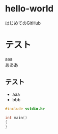 # hello-world
はじめてのGitHub

# テスト  
aaa  
あああ  

## テスト
* aaa
* bbb

```c++
#include <stdio.h>

int main()
{
}
```

